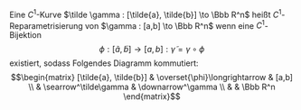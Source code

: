 Eine $C^1$-Kurve $\tilde \gamma : [\tilde{a}, \tilde{b}] \to \Bbb R^n$ heißt $C^1$-Reparametrisierung von $\gamma : [a,b] \to \Bbb R^n$ wenn eine $C^1$-Bijektion $$\phi: [\tilde{a}, \tilde{b}] \to [a,b] : \tilde \gamma = \gamma \circ \phi$$
existiert, sodass Folgendes Diagramm kommutiert:
$$\begin{matrix}
[\tilde{a}, \tilde{b}] & \overset{\phi}\longrightarrow & [a,b] \\
& \searrow^\tilde\gamma & \downarrow^\gamma \\
& & \Bbb R^n
\end{matrix}$$
